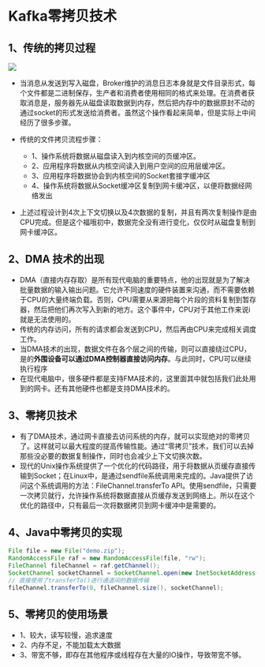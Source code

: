 # Kafka零拷贝技术

## 1、传统的拷贝过程

![](D:\BigData\BigData\21Kafka\相关图片\传统文件拷贝流程.png)

* 当消息从发送到写入磁盘，Broker维护的消息日志本身就是文件目录形式，每个文件都是二进制保存，生产者和消费者使用相同的格式来处理。在消费者获取消息是，服务器先从磁盘读取数据到内存，然后把内存中的数据原封不动的通过socket的形式发送给消费者。虽然这个操作看起来简单，但是实际上中间经历了很多步骤。
* 传统的文件拷贝流程步骤：
  * 1、操作系统将数据从磁盘读入到内核空间的页缓冲区。
  * 2、应用程序将数据从内核空间读入到用户空间的应用层缓冲区。
  * 3、应用程序将数据协会到内核空间的Socket套接字缓冲区
  * 4、操作系统将数据从Socket缓冲区复制到网卡缓冲区，以便将数据经网络发出

* 上述过程设计到4次上下文切换以及4次数据的复制，并且有两次复制操作是由CPU完成。但是这个福哦初中，数据完全没有进行变化，仅仅时从磁盘复制到网卡缓冲区。

## 2、DMA 技术的出现

* DMA（直接内存存取）是所有现代电脑的重要特点，他的出现就是为了解决批量数据的输入输出问题。它允许不同速度的硬件装置来沟通，而不需要依赖于CPU的大量终端负载。否则，CPU需要从来源把每个片段的资料复制到暂存器，然后把他们再次写入到新的地方。这个事件中，CPU对于其他工作来说i就是无法使用的。
* 传统的内存访问，所有的请求都会发送到CPU，然后再由CPU来完成相关调度工作。
* 当DMA技术的出现，数据文件在各个层之间的传输，则可以直接绕过CPU，是的**外围设备可以通过DMA控制器直接访问内存**。与此同时，CPU可以继续执行程序
* 在现代电脑中，很多硬件都是支持FMA技术的，这里面其中就包括我们此处用到的网卡。还有其他硬件也都是支持DMA技术的。

## 3、零拷贝技术

* 有了DMA技术，通过网卡直接去访问系统的内存，就可以实现绝对的零拷贝了。这样就可以最大程度的提高传输性能。通过“零拷贝”技术，我们可以去掉那些没必要的数据复制操作，同时也会减少上下文切换次数。
* 现代的Unix操作系统提供了一个优化的代码路径，用于将数据从页缓存直接传输到Socket；在Linux中，是通过sendfile系统调用来完成的。Java提供了访问这个系统调用的方法：FileChannel.transferTo API。使用sendfile，只需要一次拷贝就行，允许操作系统将数据直接从页缓存发送到网络上。所以在这个优化的路径中，只有最后一次将数据拷贝到网卡缓冲中是需要的。

## 4、Java中零拷贝的实现

```java
File file = new File("demo.zip");
RandomAccessFile raf = new RandomAccessFile(file, "rw");
FileChannel fileChannel = raf.getChannel();
SocketChannel socketChannel = SocketChannel.open(new InetSocketAddress("", 1234));
// 直接使用了transferTo()进行通道间的数据传输
fileChannel.transferTo(0, fileChannel.size(), socketChannel);
```

## 5、零拷贝的使用场景

* 1、较大，读写较慢，追求速度
* 2、内存不足，不能加载太大数据
* 3、带宽不够，即存在其他程序或线程存在大量的IO操作，导致带宽不够。